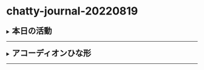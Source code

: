 # chatty-journal-20220819


<details>
<summary><h2 style="display:inline">本日の活動</h2></summary>
 <h3>早朝学習の課題</h3>
 <ol>
  <li>wsl2のubuntuターミナルの改善課題</li>
  <p>下図のプロンプト前の芽メッセージがだるいの消したい</p>
  <p><img style="width:600px" src="images/fig006.png" /></p>
  <p>メッセージの最後の部分にントを出しているので素直にやってみる
  <br>ヒントとなる文言：This massage is shown once a day. To disable it please create the /home/nob/.hushlogin file.

  <br>このヒントのとおりやってみる：$ touch ~/.hushlogin
  <br>※また表示させたいときは作ったファイルを削除すれば良いと思う</p>
  <li></li>
 </ol>
 <ul>
  <li>記号付きリスト</li>
  <li></li>
 </ul>
 <p>画像の利用</p>
 <div><img style="width:300px" src="images/oniyama-tonbo.jpg"></div>
</details>





<hr/>
<details>
<summary><h2 style="display:inline">アコーディオンひな形</h2></summary>
 <h3>タイトル</h3>
 <ol>
  <li>番号付きリスト</li>
  <li></li>
 </ol>
 <ul>
  <li>記号付きリスト</li>
  <li></li>
 </ul>
 <p>画像の利用</p>
 <div><img style="width:300px" src="images/oniyama-tonbo.jpg"></div>
</details>

<hr/>


